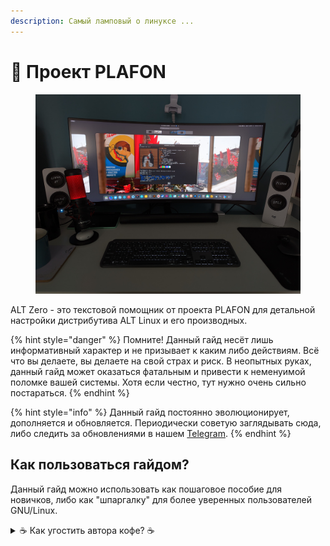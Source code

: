 ```yaml
---
description: Самый ламповый о линуксе ...
---
```


# 🚀 Проект PLAFON

<figure><img src=".gitbook/assets/PXL_20230610_082344850.jpg" alt=""><figcaption></figcaption></figure>

ALT Zero - это текстовой помощник от проекта PLAFON для детальной настройки дистрибутива ALT Linux и его производных.&#x20;

{% hint style="danger" %}
Помните! Данный гайд несёт лишь информативный характер и не призывает к каким либо действиям. Всё что вы делаете, вы делаете на свой страх и риск. В неопытных руках, данный гайд может оказаться фатальным и привести к неменуимой поломке вашей системы. Хотя если честно, тут нужно очень сильно постараться.
{% endhint %}

{% hint style="info" %}
Данный гайд постоянно эволюционирует, дополняется и обновляется. Периодически советую заглядывать сюда, либо следить за обновлениями в нашем [Telegram](https://t.me/plafonyoutube).
{% endhint %}

## Как пользоваться гайдом?

Данный гайд можно использовать как пошаговое пособие для новичков, либо как "шпаргалку" для более уверенных пользователей GNU/Linux.

<details>

<summary>☕ Как угостить автора кофе? ☕</summary>



📺 Спонсорство на [YouTube](https://bit.ly/3MHNzWa) | [Стать спонсором проекта PLAFON](https://bit.ly/3MHNzWa)

💵 Заказать рекламу в [Телеграме](https://t.me/plafonyoutube) | 💬 По вопросам рекламы: [Aнтон](https://t.me/Toxblh)

💳 Donation Allerts: [donationalerts.com/r/donplafon](https://www.donationalerts.com/r/donplafon)

💰 Поддержать на Boosty: [https://boosty.to/plafonlinux/donate](https://boosty.to/plafonlinux/donate)



📺 ИЛИ ПОДПИСЫВАЙТЕСЬ НА САМУЮ УДОБНУЮ ДЛЯ ВАС СОЦСЕТЬ:



🚁 VK: [vk.com/plafonvk](https://vk.com/plafonvk)&#x20;

🛸 Телеграм: [@plafonyoutube](https://t.me/plafonyoutube)&#x20;

🛸 Чат: [@plafonchat](https://t.me/plafonchat)&#x20;

⚗️ Яндекс Дзен: [dzen.ru/plafon](https://dzen.ru/plafon)&#x20;

💳 Boosty: [boosty.to/plafonlinux](https://boosty.to/plafonlinux)

</details>
